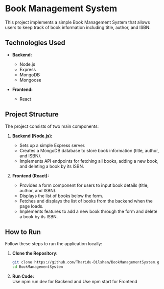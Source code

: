 
# Book Management System

This project implements a simple Book Management System that allows users to keep track of book information including title, author, and ISBN.

## Technologies Used

- **Backend:**
  - Node.js
  - Express
  - MongoDB
  - Mongoose

- **Frontend:**
  - React

## Project Structure

The project consists of two main components:

1. **Backend (Node.js):**
   - Sets up a simple Express server.
   - Creates a MongoDB database to store book information (title, author, and ISBN).
   - Implements API endpoints for fetching all books, adding a new book, and deleting a book by its ISBN.

2. **Frontend (React):**
   - Provides a form component for users to input book details (title, author, and ISBN).
   - Displays the list of books below the form.
   - Fetches and displays the list of books from the backend when the page loads.
   - Implements features to add a new book through the form and delete a book by its ISBN.

## How to Run

Follow these steps to run the application locally:

1. **Clone the Repository:**
   ```bash
   git clone https://github.com/Tharidu-Dilshan/BookManagementSystem.git
   cd BookManagementSystem
2. **Run Code:**  
  Use npm run dev  for Backend and 
  Use npm start for Frontend
